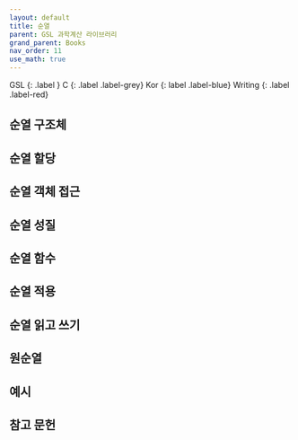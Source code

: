 ```yaml
---
layout: default
title: 순열
parent: GSL 과학계산 라이브러리
grand_parent: Books
nav_order: 11
use_math: true
---
```


GSL
{: .label }
C
{: .label .label-grey}
Kor
{: label .label-blue}
Writing
{: .label .label-red}

## 순열 구조체

## 순열 할당

## 순열 객체 접근

## 순열 성질

## 순열 함수

## 순열 적용

## 순열 읽고 쓰기

## 원순열

## 예시

## 참고 문헌